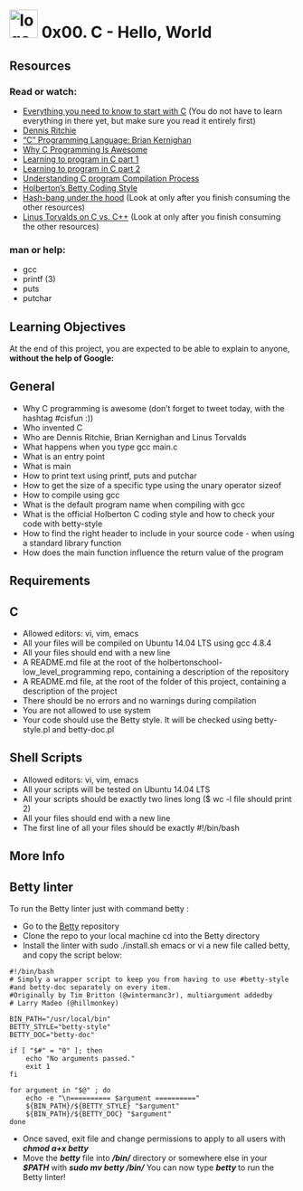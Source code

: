 <h1> <img src="https://firebasestorage.googleapis.com/v0/b/test-79d5b.appspot.com/o/c-programming.png?alt=media&token=05306204-35ff-42e4-8438-6e080e0156c4" alt="logo" width="50" height="50" > 0x00. C - Hello, World</h1>

## Resources
### Read or watch:
- [Everything you need to know to start with C](https://docs.google.com/presentation/d/1ghto-TsXqgPRuEVmiCp7GvGttobdTLF4Yq8IRXwzvHY/edit#slide=id.p) (You do not have to learn everything in there yet, but make sure you read it entirely first)
- [Dennis Ritchie](https://en.wikipedia.org/wiki/Dennis_Ritchie)
- [“C” Programming Language: Brian Kernighan](https://www.youtube.com/watch?v=de2Hsvxaf8M)
- [Why C Programming Is Awesome](https://www.youtube.com/watch?v=smGalmxPVYc)
- [Learning to program in C part 1](https://www.youtube.com/watch?v=rk2fK2IIiiQ)
- [Learning to program in C part 2](https://www.youtube.com/watch?v=FwpP_MsZWnU)
- [Understanding C program Compilation Process](https://www.youtube.com/watch?v=FwpP_MsZWnU)
- [Holberton’s Betty Coding Style](https://github.com/holbertonschool/Betty/wiki)
- [Hash-bang under the hood](https://github.com/holbertonschool/Betty/wiki) (Look at only after you finish consuming the other resources)
- [Linus Torvalds on C vs. C++](http://harmful.cat-v.org/software/c++/linus) (Look at only after you finish consuming the other resources)

### man or help:
- gcc
- printf (3)
- puts
- putchar

## Learning Objectives
At the end of this project, you are expected to be able to explain to anyone, **without the help of Google:**

## General
- Why C programming is awesome (don’t forget to tweet today, with the hashtag #cisfun :))
- Who invented C
- Who are Dennis Ritchie, Brian Kernighan and Linus Torvalds
- What happens when you type gcc main.c
- What is an entry point
- What is main
- How to print text using printf, puts and putchar
- How to get the size of a specific type using the unary operator sizeof
- How to compile using gcc
- What is the default program name when compiling with gcc
- What is the official Holberton C coding style and how to check your code with betty-style
- How to find the right header to include in your source code - when using a standard library function
- How does the main function influence the return value of the program

## Requirements
## C
- Allowed editors: vi, vim, emacs
- All your files will be compiled on Ubuntu 14.04 LTS using gcc 4.8.4
- All your files should end with a new line
- A README.md file at the root of the holbertonschool-low_level_programming repo, containing a description of the repository
- A README.md file, at the root of the folder of this project, containing a description of the project
- There should be no errors and no warnings during compilation
- You are not allowed to use system
- Your code should use the Betty style. It will be checked using betty-style.pl and betty-doc.pl

## Shell Scripts
- Allowed editors: vi, vim, emacs
- All your scripts will be tested on Ubuntu 14.04 LTS
- All your scripts should be exactly two lines long ($ wc -l file should print 2)
- All your files should end with a new line
- The first line of all your files should be exactly #!/bin/bash

## More Info
## Betty linter
To run the Betty linter just with command betty <filename>:

- Go to the [Betty](https://github.com/holbertonschool/Betty) repository
- Clone the repo to your local machine
cd into the Betty directory
- Install the linter with sudo ./install.sh
emacs or vi a new file called betty, and copy the script below:

```
#!/bin/bash
# Simply a wrapper script to keep you from having to use #betty-style
#and betty-doc separately on every item.
#Originally by Tim Britton (@wintermanc3r), multiargument addedby
# Larry Madeo (@hillmonkey)

BIN_PATH="/usr/local/bin"
BETTY_STYLE="betty-style"
BETTY_DOC="betty-doc"

if [ "$#" = "0" ]; then
    echo "No arguments passed."
    exit 1
fi

for argument in "$@" ; do
    echo -e "\n========== $argument =========="
    ${BIN_PATH}/${BETTY_STYLE} "$argument"
    ${BIN_PATH}/${BETTY_DOC} "$argument"
done
```
- Once saved, exit file and change permissions to apply to all users with ***chmod a+x betty***
- Move the ***betty*** file into ***/bin/*** directory or somewhere else in your ***$PATH*** with ***sudo mv betty /bin/***
You can now type ***betty <filename>*** to run the Betty linter!